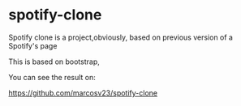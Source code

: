 # spotify-clone


Spotify clone is a project,obviously, 
based on previous version of a Spotify's page

This is based on bootstrap,

You can see the result on:

https://github.com/marcosv23/spotify-clone

